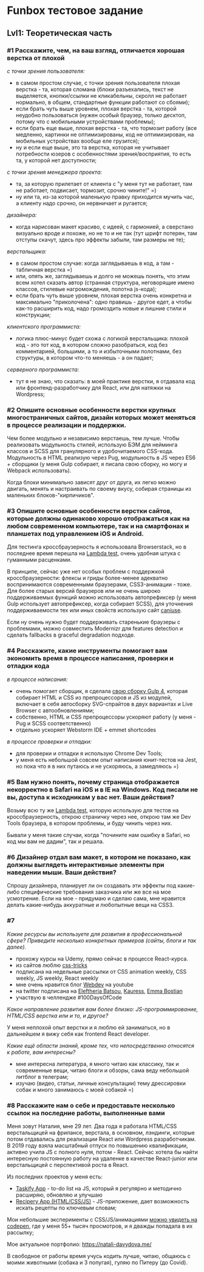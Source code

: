 # Funbox тестовое задание

## Lvl1: Теоретическая часть

### #1 Расскажите, чем, на ваш взгляд, отличается хорошая верстка от плохой

*с точки зрения пользователя:*

* в самом простом случае, с точки зрения пользователя плохая верстка - та, которая сломана (блоки разъехались, текст не выделяется, кнопки/ссылки не кликабельны, скролл не работает
нормально, в общем, стандартные функции работают со сбоями);
* если брать чуть выше уровнем, плохая верстка - та, которой неудобно пользоваться (нужен особый браузер, только десктоп, потому что с мобильными устройствами проблемы);
* если брать еще выше, плохая верстка - та, что тормозит работу (все медленно, картинки не оптимизированы, код не оптимизирован, на мобильных устройствах вообще еле грузится);
* ну и если еще выше, это та верстка, которая не учитывает потребности юзеров с особенностями зрения/восприятия, то есть та, у которой нет доступности;

*с точки зрения менеджера проекта:*

* та, за которую прилетает от клиента с "у меня тут не работает, там не работает, подвисает, тормозит, срочно чините!" =)
* ну или та, из-за которой маленькую правку приходится мучить час, а клиенту надо срочно, он нервничает и ругается;

*дизайнера:*

* когда нарисован макет красиво, с идеей, с гармонией, а сверстано визуально вроде и похоже, но не то и не так (тут шрифт потерян, там отступы скачут, здесь про эффекты забыли, 
там размеры не те);

*верстальщика:*

* в самом простом случае: когда заглядываешь в код, а там - табличная верстка =)
* или, опять же, заглядываешь и долго не можешь понять, что этим всем хотел сказать автор (странная структура, неговорящие имено классов, стилевые нагромождения, полотна js-кода);
* если брать чуть выше уровнем, плохая верстка очень конкретна и максимально "приколочена": одно правишь - другое едет, а чтобы как-то расширить код, надо громоздить новые и 
лишние стили и конструкции;

*клиентского программиста:*

* логика плюс-минус будет схожа с логикой верстальщика: плохой код - это тот код, в котором сложно разобраться, код без комментарией, большими, а то и избыточными полотнами, 
без структуры, в котором что-то меняешь - а он падает;

*серверного программиста:*

* тут я не знаю, что сказать: в моей практике верстки, я отдавала код или фронтенд-разработчику для React, или для натяжки на Wordpress;

### #2 Опишите основные особенности верстки крупных многостраничных сайтов, дизайн которых может меняться в процессе реализации и поддержки. 

Чем более модульно и независимо верстаешь, тем лучше. Чтобы реализовать модульность стилей, использую БЭМ для нейминга классов и SCSS для гранулярного и удобочитаемого CSS-кода. Модульность в HTML реализую через Pug, модульность в JS через ES6 + сборщики (у меня Gulp собирает, я писала свою сборку, но могу и Webpack использовать).

Когда блоки минимально зависят друг от друга, их легко можно двигать, менять и настраивать по своему вкусу, собирая страницы из маленьких блоков-"кирпичиков".

### #3 Опишите основные особенности верстки сайтов, которые должны одинаково хорошо отображаться как на любом современном компьютере, так и на смартфонах и планшетах под управлением iOS и Android. 

Для тестинга кроссбраузерность я использовала Browserstack, но в последнее время перешла на [Lambda test](https://www.lambdatest.com/), очень удобная штука с гуманными расценками.

В принципе, сейчас уже нет особых проблем с поддержкой кроссбраузерности: флексы и гриды более-менее адекватно воспринимаются современными браузерами, CSS3-анимации - тоже. Для более старых версий браузеров или не очень широко поддерживаемых функций можно использовать автопрефиксер (у меня Gulp использует автопрефиксер, когда собирает SCSS), для уточнения поддерживаемости тех или иных свойств использую сайт [caniuse](https://caniuse.com/).

Если ну очень нужно будет поддерживать старенькие браузеры с проблемами, можно совместить Modernizr для features detection и сделать fallbacks в graceful degradation подходе.

### #4 Расскажите, какие инструменты помогают вам экономить время в процессе написания, проверки и отладки кода

*в процессе написания:*

* очень помогает сборщик, я сделала [свою сборку Gulp 4](https://github.com/nat-davydova/gulp-build), которая собирает HTML и CSS из препроцессоров и JS из модулей, включает
в себя автосборку SVG-спрайтов в двух вариантах и Live Browser с автообновлениями;
* собственно, HTML и CSS препроцессоры ускоряют работу (у меня - Pug и SCSS соответственно)
* отдельно ускоряет Webstorm IDE + emmet shortcodes

*в процессе проверки и отладки:*

* для проверки и отладки я использую Chrome Dev Tools;
* у меня есть небольшой совсем опыт написания юнит-тестов на Jest, но пока что я в них путаюсь и не ускоряюсь, а замедляюсь =)

### #5 Вам нужно понять, почему страница отображается некорректно в Safari на iOS и в IE на Windows. Код писали не вы, доступа к исходникам у вас нет. Ваши действия? 

Возьму всю ту же [Lambda test](https://www.lambdatest.com/), которую использую для тестов на кроссбраузерность, открою страничку через нее, открою там же Dev Tools браузера, в котором проблемы, и буду чинить через них.

Бывали у меня такие случаи, когда "почините нам ошибку в Safari, но код мы вам не дадим", так и решала.

### #6 Дизайнер отдал вам макет, в котором не показано, как должны выглядеть интерактивные элементы при наведении мыши. Ваши действия?

Спрошу дизайнера, планирует ли он создавать эти эффекты под какие-либо специфические требования заказчика или же все на мое усмотрение. Если на мое - придумаю и сделаю сама, мне нравится делать какие-нибудь аккуратные и любопытные вещи на CSS3.

### #7

*Какие ресурсы вы используете для развития в профессиональной сфере? Приведите несколько конкретных примеров (сайты, блоги и так далее).*

* прохожу курсы на Udemy, прямо сейчас в процессе React-курса. 
* из сайтов люблю [css-tricks](https://css-tricks.com/)
* подписана на недельные рассылки от CSS animation weekly, CSS weekly, JS weekly, React weekly
* мне очень нравится блог [Webdev](https://www.youtube.com/c/YauhenKavalchuk/featured) на youtube
* на twitter подписана на [Eleftheria Batsou](https://twitter.com/BatsouElef), [Kauress](https://twitter.com/kauresss), [Emma Bostian](https://twitter.com/EmmaBostian)
* участвую в челлендже #100DaysOfCode

*Какое направление развития вам более близко: JS-программирование, HTML/CSS верстка или и то, и другое?*

У меня неплохой опыт верстки и я люблю ей заниматься, но в дальнейшем я вижу себя как frontend React developer.

*Какие ещё области знаний, кроме тех, что непосредственно относятся к работе, вам интересны?*

* мне интересна литература, я много читаю как классику, так и современные вещи, читаю блоги и обзоры, сама веду небольшой литблог в телеграм;
* изучаю (видео, статьи, личные консультации) тему дрессировки собак и много занимаюсь с моей собакой =)

### #8 Расскажите нам о себе и предоставьте несколько ссылок на последние работы, выполненные вами

Меня зовут Наталия, мне 29 лет. Два года я работала HTML/CSS верстальщицей на фрилансе, верстала, в основном, лэндинги, которые потом отдавались для реализации React или Wordpress разработчикам. В 2019 году взяла масштабный отпуск по повышению квалификации, активно учила JS с полного нуля, потом - React. Сейчас хотела бы найти интересную постоянную работу на удаленке в качестве React-junior или верстальщицей с перспективой роста в React.

Из последних проектов у меня есть:

* [Taskify App](https://github.com/nat-davydova/taskify) - to-do list на JS, который я регулярно и методично расширяю, обновляю и улучшаю
* [Recipery App (HTML/CSS/JS)](https://github.com/nat-davydova/recipery) - JS-приложение, дает возможность искать рецепты по ключевым словам;

Мои небольшие эксперименты с CSS/JS/анимациями [можно увидеть на codepen](https://codepen.io/nat-davydova/), где у меня 55+ тысяч просмотров, и я дважды попадала в их рассылку;

Мое актуальное портфолио: https://natali-davydova.me/

В свободное от работы время учусь кодить лучше, читаю, общаюсь с моими животными (собака и 3 попугая), гуляю по Питеру (до Covid).  
